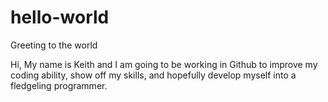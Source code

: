 # hello-world
Greeting to the world

Hi, My name is Keith and I am going to be working in Github to improve my coding ability, show off my skills, and hopefully develop myself into a fledgeling programmer.
